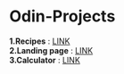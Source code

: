 # Odin-Projects

 **1.Recipes** : [LINK](https://projects-basic.vercel.app/)
 <br> **2.Landing page** : [LINK](https://projects-basic-bmcy.vercel.app/)
<br> **3.Calculator** : [LINK](https://projects-basic-3qas-ipkntwems-shinichishis-projects.vercel.app/)
